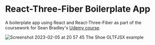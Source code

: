 # React-Three-Fiber Boilerplate App

A boilerplate app using React and React-Three-Fiber as part of the coursework for Sean Bradley's [Udemy course](https://www.udemy.com/course/react-three-fiber/).

![Screenshot 2023-02-05 at 20 57 45](https://user-images.githubusercontent.com/25869284/216845472-6712af28-a90f-47e1-8444-391852392172.png)
The Shoe GLTFJSX example